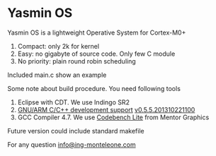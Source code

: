 Yasmin OS
=========

Yasmin OS is a lightweight Operative System for Cortex-M0+

1. Compact: only 2k for kernel
2. Easy: no gigabyte of source code. Only few C module
3. No priority: plain round robin scheduling

Included main.c show an example

Some note about build procedure. You need following tools

1. Eclipse with CDT. We use Indingo SR2
2. [GNU/ARM C/C++ development support](http://sourceforge.net/projects/gnuarmeclipse/) [v0.5.5.201310221100](http://sourceforge.net/projects/gnuarmeclipse/files/Current%20Releases/0.5.5/org.eclipse.cdt.cross.arm.gnu_0.5.5.201310221100.zip/download)
3. GCC Compiler 4.7. We use [Codebench Lite](http://www.mentor.com/embedded-software/sourcery-tools/sourcery-codebench/editions/lite-edition/) from Mentor Graphics

Future version could include standard makefile 

For any question info@ing-monteleone.com